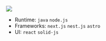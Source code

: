 <a href="https://medium.com/@gyuc219"><img src="https://img.shields.io/badge/Medium-12100E?style=for-the-badge&logo=medium&logoColor=white"/></a>

- Runtime: `java` `node.js`
- Frameworks: `next.js` `nest.js` `astro`
- UI: `react` `solid-js`
